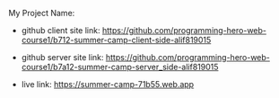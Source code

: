  My Project Name: 

 
* github client site link: https://github.com/programming-hero-web-course1/b712-summer-camp-client-side-alif819015

* github server site link: https://github.com/programming-hero-web-course1/b7a12-summer-camp-server_side-alif819015 

* live link: https://summer-camp-71b55.web.app